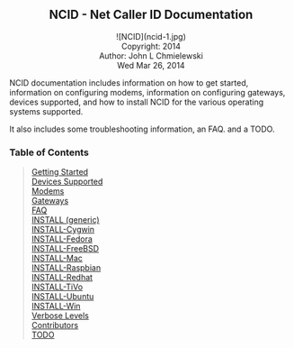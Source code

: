 
## <center> NCID - Net Caller ID Documentation</center>

<center>![NCID](ncid-1.jpg)</center>

<center>Copyright: 2014</center>
<center>Author: John L Chmielewski</center>

<center>Wed Mar 26, 2014</center>

NCID documentation includes information on how to get started,
information on configuring modems, information on configuring
gateways, devices supported, and how to install NCID for the
various operating systems supported.

It also includes some troubleshooting information, an FAQ. and
a TODO.

### <a name="doc_top"></a> Table of Contents

> [Getting Started](#getstarted_top)  
> [Devices Supported](#devices_top)  
> [Modems](#modems_top)  
> [Gateways](#gateways_top)  
> [FAQ](#faq_top)  
> [INSTALL (generic)](#instl_generic_top)    
> [INSTALL-Cygwin](#instl_cygwin_top)  
> [INSTALL-Fedora](#instl_fed_top)  
> [INSTALL-FreeBSD](#instl_free_top)  
> [INSTALL-Mac](#instl_mac_top)  
> [INSTALL-Raspbian](#instl_rasp_top)  
> [INSTALL-Redhat](#instl_red_top)  
> [INSTALL-TiVo](#instl_tivo_top)  
> [INSTALL-Ubuntu](#instl_ubuntu_top)  
> [INSTALL-Win](#instl_win_top)  
> [Verbose Levels](#verbose_top)  
> [Contributors](#contrib_top)  
> [TODO](#todo_top)
